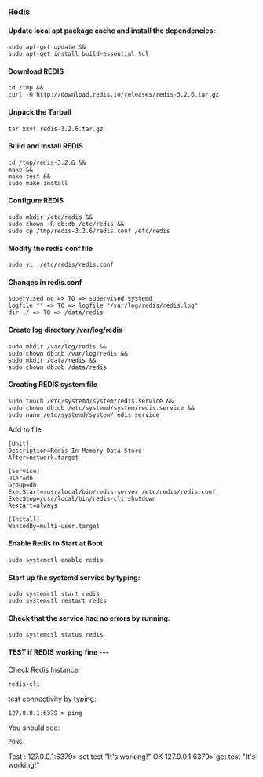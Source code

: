 ### Redis

#### Update local apt package cache and install the dependencies:

    sudo apt-get update &&
    sudo apt-get install build-essential tcl
  
#### Download REDIS

    cd /tmp &&
    curl -O http://download.redis.io/releases/redis-3.2.6.tar.gz

#### Unpack the Tarball
  
    tar xzvf redis-3.2.6.tar.gz

#### Build and Install REDIS

    cd /tmp/redis-3.2.6 &&
    make && 
    make test && 
    sudo make install

#### Configure REDIS
    
    sudo mkdir /etc/redis &&
    sudo chown -R db:db /etc/redis && 
    sudo cp /tmp/redis-3.2.6/redis.conf /etc/redis

#### Modify the redis.conf file

    sudo vi  /etc/redis/redis.conf

#### Changes in redis.conf

    supervised no => TO => supervised systemd
    logfile "" => TO => logfile "/var/log/redis/redis.log"
    dir ./ => TO => /data/redis

#### Create log directory /var/log/redis

    sudo mkdir /var/log/redis &&
    sudo chown db:db /var/log/redis &&
    sudo mkdir /data/redis &&
    sudo chown db:db /data/redis

#### Creating REDIS system file 
   
    sudo touch /etc/systemd/system/redis.service && 
    sudo chown db:db /etc/systemd/system/redis.service &&
    sudo nano /etc/systemd/system/redis.service

Add to file

    [Unit]
    Description=Redis In-Memory Data Store
    After=network.target
    
    [Service]
    User=db
    Group=db
    ExecStart=/usr/local/bin/redis-server /etc/redis/redis.conf
    ExecStop=/usr/local/bin/redis-cli shutdown
    Restart=always
    
    [Install]
    WantedBy=multi-user.target
    
#### Enable Redis to Start at Boot
   
    sudo systemctl enable redis    

#### Start up the systemd service by typing:
   
    sudo systemctl start redis
    sudo systemctl restart redis

#### Check that the service had no errors by running:
   
    sudo systemctl status redis

#### TEST if REDIS working fine ---

 Check Redis Instance
   
    redis-cli
 test connectivity by typing:
   
    127.0.0.1:6379 > ping

 You should see:
    
    PONG

Test :
 127.0.0.1:6379> set test "It's working!"
	OK
127.0.0.1:6379> get test
	"It's working!"    